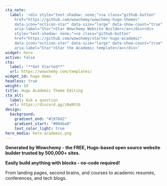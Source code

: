 ```yaml
---
cta_note:
  label: '<div style="text-shadow: none;"><a class="github-button"
    href="https://github.com/wowchemy/wowchemy-hugo-themes"
    data-icon="octicon-star" data-size="large" data-show-count="true"
    aria-label="Star">Star Wowchemy Website Builder</a></div><div
    style="text-shadow: none;"><a class="github-button"
    href="https://github.com/wowchemy/starter-hugo-academic"
    data-icon="octicon-star" data-size="large" data-show-count="true"
    aria-label="Star">Star the Academic template</a></div>'
widget: hero
active: false
cta:
  label: "**Get Started**"
  url: https://wowchemy.com/templates/
widget_id: hugo demo
headless: true
weight: 10
title: Hugo Academic Theme Editing
cta_alt:
  label: Ask a question
  url: https://discord.gg/z8wNYzb
design:
  background:
    gradient_end: "#1976d2"
    gradient_start: "#004ba0"
    text_color_light: true
hero_media: hero-academic.png
---
```


**Generated by Wowchemy - the FREE, Hugo-based open source website builder trusted by 500,000+ sites.**

**Easily build anything with blocks - no-code required!**

From landing pages, second brains, and courses to academic resumés, conferences, and tech blogs.

<!--Custom spacing-->
<div class="mb-3"></div>
<!--GitHub Button JS-->
<script async defer src="https://buttons.github.io/buttons.js"></script>
